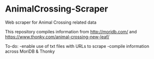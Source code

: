 # AnimalCrossing-Scraper
Web scraper for Animal Crossing related data

This repository compiles information from http://moridb.com/ and https://www.thonky.com/animal-crossing-new-leaf/

To-do:
-enable use of txt files with URLs to scrape
-compile information across MoriDB & Thonky
